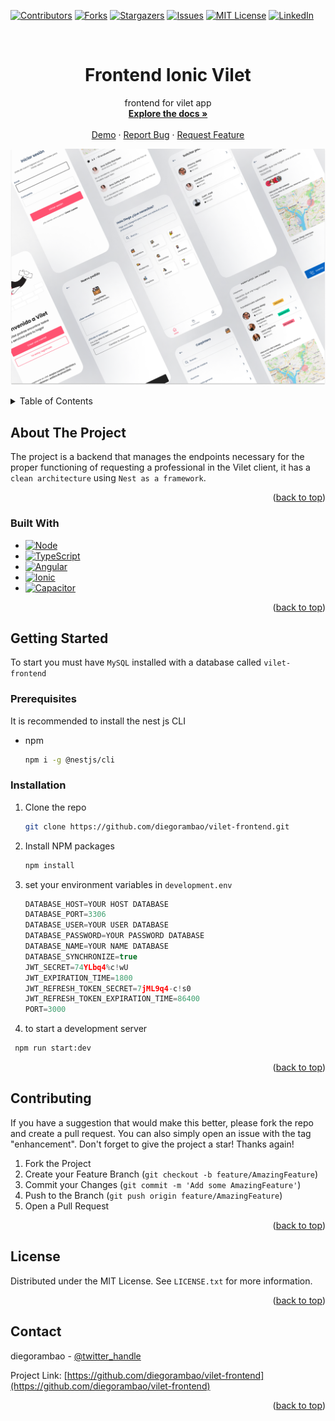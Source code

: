 <!-- Improved compatibility of back to top link: See: https://github.com/othneildrew/Best-README-Template/pull/73 -->

<a name="readme-top"></a>

<!--
*** Thanks for checking out the Best-README-Template. If you have a suggestion
*** that would make this better, please fork the repo and create a pull request
*** or simply open an issue with the tag "enhancement".
*** Don't forget to give the project a star!
*** Thanks again! Now go create something AMAZING! :D
-->

<!-- PROJECT SHIELDS -->
<!--
*** I'm using markdown "reference style" links for readability.
*** Reference links are enclosed in brackets [ ] instead of parentheses ( ).
*** See the bottom of this document for the declaration of the reference variables
*** for contributors-url, forks-url, etc. This is an optional, concise syntax you may use.
*** https://www.markdownguide.org/basic-syntax/#reference-style-links
-->

[![Contributors][contributors-shield]][contributors-url]
[![Forks][forks-shield]][forks-url]
[![Stargazers][stars-shield]][stars-url]
[![Issues][issues-shield]][issues-url]
[![MIT License][license-shield]][license-url]
[![LinkedIn][linkedin-shield]][linkedin-url]

<!-- PROJECT LOGO -->
<br />
<div align="center">

<h1 align="center">Frontend Ionic Vilet</h3>

  <p align="center">
    frontend for vilet app
    <br />
    <a href="https://github.com/diegorambao/vilet-frontend"><strong>Explore the docs »</strong></a>
    <br />
    <br />
    <a href="https://github.com/diegorambao/vilet-frontend">Demo</a>
    ·
    <a href="https://github.com/diegorambao/vilet-frontend/issues">Report Bug</a>
    ·
    <a href="https://github.com/diegorambao/vilet-frontend/issues">Request Feature</a>
  </p>
</div>

![Image mockup Vilet](mockup.png)

<!-- TABLE OF CONTENTS -->
<details>
  <summary>Table of Contents</summary>
  <ol>
    <li>
      <a href="#about-the-project">About The Project</a>
      <ul>
        <li><a href="#built-with">Built With</a></li>
      </ul>
    </li>
    <li>
      <a href="#getting-started">Getting Started</a>
      <ul>
        <li><a href="#prerequisites">Prerequisites</a></li>
        <li><a href="#installation">Installation</a></li>
      </ul>
    </li>
    <li><a href="#usage">Usage</a></li>
    <li><a href="#roadmap">Roadmap</a></li>
    <li><a href="#contributing">Contributing</a></li>
    <li><a href="#license">License</a></li>
    <li><a href="#contact">Contact</a></li>
    <li><a href="#acknowledgments">Acknowledgments</a></li>
  </ol>
</details>

<!-- ABOUT THE PROJECT -->

## About The Project

The project is a backend that manages the endpoints necessary for the proper functioning of requesting a professional in the Vilet client, it has a `clean architecture` using `Nest as a framework`.

<p align="right">(<a href="#readme-top">back to top</a>)</p>

### Built With

- [![Node][node]][node-url]
- [![TypeScript][typescript]][typescript-url]
- [![Angular][angular.js]][angular-url]
- [![Ionic][ionic]][ionic-url]
- [![Capacitor][capacitor]][capacitor-url]

<p align="right">(<a href="#readme-top">back to top</a>)</p>

<!-- GETTING STARTED -->

## Getting Started

To start you must have `MySQL` installed with a database called `vilet-frontend`

### Prerequisites

It is recommended to install the nest js CLI

- npm
  ```sh
  npm i -g @nestjs/cli
  ```

### Installation

1. Clone the repo
   ```sh
   git clone https://github.com/diegorambao/vilet-frontend.git
   ```
2. Install NPM packages
   ```sh
   npm install
   ```
3. set your environment variables in `development.env`

   ```js
   DATABASE_HOST=YOUR HOST DATABASE
   DATABASE_PORT=3306
   DATABASE_USER=YOUR USER DATABASE
   DATABASE_PASSWORD=YOUR PASSWORD DATABASE
   DATABASE_NAME=YOUR NAME DATABASE
   DATABASE_SYNCHRONIZE=true
   JWT_SECRET=74YLbq4%c!wU
   JWT_EXPIRATION_TIME=1800
   JWT_REFRESH_TOKEN_SECRET=7jML9q4-c!s0
   JWT_REFRESH_TOKEN_EXPIRATION_TIME=86400
   PORT=3000
   ```

4. to start a development server

```sh
 npm run start:dev
```

<!-- <p align="right">(<a href="#readme-top">back to top</a>)</p> -->

<!-- USAGE EXAMPLES -->

<!-- ROADMAP -->

<!-- ## Roadmap

- [ ] Feature 1
- [ ] Feature 2
- [ ] Feature 3
  - [ ] Nested Feature

See the [open issues](https://github.com/diegorambao/vilet-frontend/issues) for a full list of proposed features (and known issues). -->

<p align="right">(<a href="#readme-top">back to top</a>)</p>

<!-- CONTRIBUTING -->

## Contributing

If you have a suggestion that would make this better, please fork the repo and create a pull request. You can also simply open an issue with the tag "enhancement".
Don't forget to give the project a star! Thanks again!

1. Fork the Project
2. Create your Feature Branch (`git checkout -b feature/AmazingFeature`)
3. Commit your Changes (`git commit -m 'Add some AmazingFeature'`)
4. Push to the Branch (`git push origin feature/AmazingFeature`)
5. Open a Pull Request

<p align="right">(<a href="#readme-top">back to top</a>)</p>

<!-- LICENSE -->

## License

Distributed under the MIT License. See `LICENSE.txt` for more information.

<p align="right">(<a href="#readme-top">back to top</a>)</p>

<!-- CONTACT -->

## Contact

diegorambao - [@twitter_handle](https://twitter.com/diegorambao)

Project Link: [https://github.com/diegorambao/vilet-frontend](https://github.com/diegorambao/vilet-frontend)

<p align="right">(<a href="#readme-top">back to top</a>)</p>

<!-- ACKNOWLEDGMENTS -->

<!-- ## Acknowledgments

- []()
- []()
- []()

<p align="right">(<a href="#readme-top">back to top</a>)</p> -->

<!-- MARKDOWN LINKS & IMAGES -->
<!-- https://www.markdownguide.org/basic-syntax/#reference-style-links -->

[contributors-shield]: https://img.shields.io/github/contributors/diegorambao/vilet-frontend.svg?style=for-the-badge
[contributors-url]: https://github.com/diegorambao/vilet-frontend/graphs/contributors
[forks-shield]: https://img.shields.io/github/forks/diegorambao/vilet-frontend.svg?style=for-the-badge
[forks-url]: https://github.com/diegorambao/vilet-frontend/network/members
[stars-shield]: https://img.shields.io/github/stars/diegorambao/vilet-frontend.svg?style=for-the-badge
[stars-url]: https://github.com/diegorambao/vilet-frontend/stargazers
[issues-shield]: https://img.shields.io/github/issues/diegorambao/vilet-frontend.svg?style=for-the-badge
[issues-url]: https://github.com/diegorambao/vilet-frontend/issues
[license-shield]: https://img.shields.io/github/license/diegorambao/vilet-frontend.svg?style=for-the-badge
[license-url]: https://github.com/diegorambao/vilet-frontend/blob/master/LICENSE.txt
[linkedin-shield]: https://img.shields.io/badge/-LinkedIn-black.svg?style=for-the-badge&logo=linkedin&colorB=555
[linkedin-url]: https://linkedin.com/in/linkedin_username
[node]: https://img.shields.io/badge/Nodejs-green?style=for-the-badge&logo=nodedotjs&logoColor=white
[node-url]: https://nestjs.com/
[angular.js]: https://img.shields.io/badge/angular.js-red?style=for-the-badge&logo=angular&logoColor=white
[angular-url]: https://angularjs.com/
[ionic]: https://img.shields.io/badge/ionic-blue?style=for-the-badge&logo=ionic&logoColor=white
[ionic-url]: https://www.ionic.com/
[typescript]: https://img.shields.io/badge/TypeScript-blue?style=for-the-badge&logo=typescript&logoColor=white
[typescript-url]: https://www.typescriptlang.org/
[capacitor]: https://img.shields.io/badge/capacitor-blue?style=for-the-badge&logo=capacitor&logoColor=white
[capacitor-url]: https://www.capacitorlang.org/

